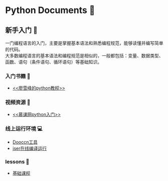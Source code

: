 # Python Documents :snake:

## 新手入门 :ghost:
一门编程语言的入门，主要是掌握基本语法和熟悉编程规范，能够读懂并编写简单的代码。  
大多数编程语言的基本语法和编程规范是相似的，一般都包括：变量、数据类型、函数、语句（条件语句、循环语句）等基础知识。

### 入门书籍 :book:
* <a href="https://www.liaoxuefeng.com/wiki/0014316089557264a6b348958f449949df42a6d3a2e542c000" target="_blank"><<廖雪峰的python教程>></a>

### 视频资源 :movie_camera:
* <a href="https://www.imooc.com/learn/177" target="_blank"><<慕课网python入门>></a>

### 线上运行环境 :computer:
* <a href="http://www.dooccn.com/python/" target="_blank">Dooccn工具</a>
* <a href="http://run.jser.com/python.html" target="_blank">jser在线编译运行</a>

### lessons :sheep:
* [基础课程](./basic/README.md)



